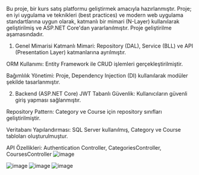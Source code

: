 Bu proje, bir kurs satış platformu geliştirmek amacıyla hazırlanmıştır. Proje; en iyi uygulama ve teknikleri (best practices) ve modern web uygulama standartlarına uygun olarak, katmanlı bir mimari (N-Layer) kullanılarak geliştirilmiş ve ASP.NET Core'dan yararlanılmıştır.
Proje geliştirilme aşamasındadır. 
1. Genel Mimarisi
Katmanlı Mimari: Repository (DAL), Service (BLL) ve API (Presentation Layer) katmanlarına ayrılmıştır.

ORM Kullanımı: Entity Framework ile CRUD işlemleri gerçekleştirilmiştir.

Bağımlılık Yönetimi: Proje, Dependency Injection (DI) kullanılarak modüler şekilde tasarlanmıştır.

2. Backend (ASP.NET Core)
JWT Tabanlı Güvenlik: Kullanıcıların güvenli giriş yapması sağlanmıştır.

Repository Pattern: Category ve Course için repository sınıfları geliştirilmiştir.

Veritabanı Yapılandırması: SQL Server kullanılmış, Category ve Course tabloları oluşturulmuştur.

API Özellikleri:
Authentication Controller, CategoriesController, CoursesController
![image](https://github.com/user-attachments/assets/970d4ba9-ed6a-465e-9908-5608309996ab)




![image](https://github.com/user-attachments/assets/15031477-59f8-44a8-9a84-49cb1f765153)
![image](https://github.com/user-attachments/assets/34ca2c9b-ad7f-48ac-b557-ad8bfa36b964)
![image](https://github.com/user-attachments/assets/b6539996-98ca-4326-a82f-10fa1c032d07)


